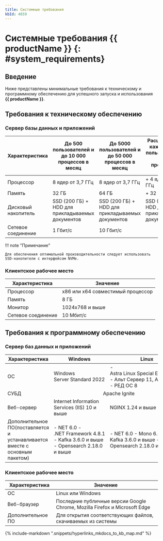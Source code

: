 ```yaml
---
title: Системные требования
kbId: 4659
---
```


# Системные требования {{ productName }} {: #system_requirements}

## Введение

Ниже представлены минимальные требования к техническому и программному обеспечению для успешного запуска и использования **{{ productName }}**.

## Требования к техническому обеспечению

### Сервер базы данных и приложений

| Характеристика | До 500 пользователей и до 10 000 процессов в месяц | До 5000 пользователей и до 50 000 процессов в месяц | Расширение на каждые 4000 пользователей и 30 000 процессов в месяц |
| --- | --- | --- | --- |
| Процессор | 8 ядер от 3,7 ГГц | 8 ядер от 3,7 ГГц | + 4 ядра от 3,7 ГГц |
| Память | 32 ГБ | 64 ГБ | + 32 ГБ |
| Дисковый накопитель | SSD (200 ГБ) + HDD для прикладываемых документов | SSD (200 ГБ) + HDD для прикладываемых документов | SSD (200 ГБ) + HDD для прикладываемых документов |
| Сетевое соединение | 1 Гбит/с | 10 Гбит/с |  |

!!! note "Примечание"

    Для обеспечения оптимальной производительности следует использовать SSD-накопители с интерфейсом NVMe.

### Клиентское рабочее место

| Характеристика | Значение                          |
| ------------------ | --------------------------------- |
| Процессор          | x86 или x64 совместимый процессор |
| Память             | 8 ГБ                              |
| Монитор            | 1024x768 и выше                   |
| Сетевое соединение | 10 Мбит/с                         |

## Требования к программному обеспечению

### Сервер баз данных и приложений

<table markdown="block">
<thead>
<tr>
<th>Характеристика</th>
<th>Windows</th>
<th>Linux</th>
</tr>
</thead>
<tbody markdown="block">
<tr markdown="block">
<td>ОС</td>
<td>Windows Server Standard 2022</td>
<td markdown="block">
- Astra Linux Special Edition 1.7.5
- Альт Сервер 11, Альт СП 11
- РЕД ОС 8</td>
</tr>
<tr>
<td>СУБД</td>
<td colspan=2 style="text-align: center;">Apache Ignite</td>
</tr>
<tr>
<td>Веб-сервер</td>
<td>Internet Information Services (IIS) 10 и выше</td>
<td>NGINX 1.24 и выше</td>
</tr>
<tr markdown="block">
<td>Дополнительное ПО(поставляется и устанавливается вместе с основным пакетом)</td>
<td markdown="block">
- NET 6.0
- .NET Framework 4.8.1
- Kafka 3.6.0 и выше
- Opensearch 2.18.0 и выше</td>
<td markdown="block">
- NET 6.0
- Mono 6.12
- Kafka 3.6.0 и выше
- Opensearch 2.18.0 и выше</td>
</tr>
</tbody>
</table>

### Клиентское рабочее место

| Характеристика | Значение                                                                   |
| ------------------ | -------------------------------------------------------------------------- |
| ОС                 | Linux или Windows                                                          |
| Веб-браузер        | Последние публичные версии Google Chrome, Mozilla Firefox и Microsoft Edge |
| Дополнительное ПО  | Для открытия соответствующих файлов, скачиваемых из системы                |

{% include-markdown ".snippets/hyperlinks_mkdocs_to_kb_map.md" %}